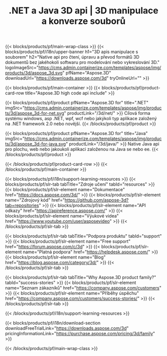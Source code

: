 ﻿---
title: .NET a Java 3D api | 3D manipulace a konverze souborů 
weight: 10
url: /cs/family
description: Vytvořit úpravu a konvertaci dokumentů 3D v aplikacích .NET a Java pomocí příslušné knihovny bez nainstalovaného softwaru pro modelování nebo vykreslování obrázků 3D
---
{{< blocks/products/pf/main-wrap-class >}}
{{< blocks/products/pf/i18n/upper-banner h1="3D apis manipulace s souborem" h2="Native api pro čtení, úpravu a převod formátů 3D dokumentů bez jakéhokoli softwaru pro modelování nebo vykreslování 3D." logoImageSrc="https://cms.admin.containerize.com/templates/aspose/img/products/3d/aspose_3d.svg" pfName="Aspose.3D" downloadUrl="https://downloads.aspose.com/3d" tryOnlineUrl="" >}}

{{< blocks/products/pf/main-container >}}
{{< blocks/products/pf/product-card-row title="Aspose.3D high code api include" >}}

{{< blocks/products/pf/product pfName="Aspose.3D for" title=".NET" imgSrc="https://cms.admin.containerize.com/templates/aspose/img/products/3d/aspose_3d-for-net.svg" productLink="/3d/net/" >}}
Cílová forma systému windows, asp .NET, wpf, wcf nebo jakýkoli typ aplikace založený na .NET framework 2.0 nebo novější.
{{< /blocks/products/pf/product >}}

{{< blocks/products/pf/product pfName="Aspose.3D for" title="Java" imgSrc="https://cms.admin.containerize.com/templates/aspose/img/products/3d/aspose_3d-for-java.svg" productLink="/3d/java/" >}}
Native Java api pro plochu, web nebo jakoukoli aplikaci založenou na Java se nebo ee.
{{< /blocks/products/pf/product >}}

{{< /blocks/products/pf/product-card-row >}}
{{< /blocks/products/pf/main-container >}}

{{< blocks/products/pf/i18n/support-learning-resources >}}
{{< blocks/products/pf/slr-tab tabTitle="Zdroje učení" tabId="resources" >}}
{{< blocks/products/pf/slr-element name="Dokumentace" href="https://docs.aspose.com/3d/" >}}
{{< blocks/products/pf/slr-element name="Zdrojový kód" href="https://github.com/aspose-3d?tab=repositories" >}}
{{< blocks/products/pf/slr-element name="API odkazy" href="https://apireference.aspose.com/" >}}
{{< blocks/products/pf/slr-element name="Výukové videa" href="https://www.youtube.com/user/asposevideo" >}}
{{< /blocks/products/pf/slr-tab >}}

{{< blocks/products/pf/slr-tab tabTitle="Podpora produktu" tabId="support" >}}
{{< blocks/products/pf/slr-element name="Free support" href="https://forum.aspose.com/c/3d" >}}
{{< blocks/products/pf/slr-element name="Platná podpora" href="https://helpdesk.aspose.com/" >}}
{{< blocks/products/pf/slr-element name="Blog" href="https://blog.aspose.com/category/3d/" >}}
{{< /blocks/products/pf/slr-tab >}}

{{< blocks/products/pf/slr-tab tabTitle="Why Aspose.3D product family?" tabId="success-stories" >}}
{{< blocks/products/pf/slr-element name="Seznam zákazníků" href="https://company.aspose.com/customers" >}}
{{< blocks/products/pf/slr-element name="Příběhy úspěchu" href="https://company.aspose.com/customers/success-stories/" >}}
{{< /blocks/products/pf/slr-tab >}}

{{< /blocks/products/pf/i18n/support-learning-resources >}}

{{< blocks/products/pf/i18n/download-section downloadFreeTrialLink="https://downloads.aspose.com/3d" pricingInformationLink="https://purchase.aspose.com/pricing/3d/family" >}}

{{< /blocks/products/pf/main-wrap-class >}}